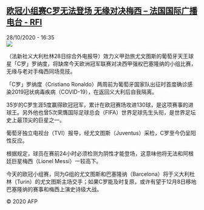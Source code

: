 <!--1603904123000-->
[欧冠小组赛C罗无法登场 无缘对决梅西 – 法国国际广播电台 - RFI](http://www.rfi.fr//cn/contenu/20201028-%E6%AC%A7%E5%86%A0%E5%B0%8F%E7%BB%84%E8%B5%9Bc%E7%BD%97%E6%97%A0%E6%B3%95%E7%99%BB%E5%9C%BA-%E6%97%A0%E7%BC%98%E5%AF%B9%E5%86%B3%E6%A2%85%E8%A5%BF)
------

<div>28/10/2020 - 16:35</div><img src="https://s.rfi.fr/media/display/e745ba36-1936-11eb-9f8c-005056a964fe/w:310/p:16x9/spo0010b.201028233503.jpg"><div class="t-content__body u-clearfix"><p>（法新社义大利杜林28日综合外电报导）效力义甲劲旅尤文图斯的葡萄牙天王球星「C罗」罗纳度，将缺席今天欧洲冠军联赛对决西甲强权巴塞隆纳的小组比赛，无缘与老对手梅西同场竞技。</p><p>    「C罗」罗纳度（Cristiano Ronaldo）两周前为葡萄牙国家队出征时首度确诊感染2019冠状病毒疾病（COVID-19），在返回义大利后自我隔离。</p><p>    35岁的C罗生涯5度赢得欧冠冠军，累计在欧冠赛场攻进130球，是这项赛事的进球王。另外他也曾5次荣膺国际足球总会（FIFA）世界足球先生头衔，是世界足坛史上最顶尖的巨星之一。</p><p>    葡萄牙独立电视台（TVI）报导，经尤文图斯（Juventus）采检，C罗至今仍呈阳性反应。</p><p>    根据规定，球员在赛前24小时必须检测为阴性才能登场，这意味他将无法和阿根廷巨星梅西（Lionel Messi）一较高下。</p><p>    今天的欧冠小组赛，同为G组的尤文图斯和巴塞隆纳（Barcelona）将于义大利杜林（Turin）的尤文图斯主场交手；如果C罗能及时复原，或许有望于12月8日移地巴塞隆纳的赛事和梅西上演史诗级大战。</p><p class="t-copyright">© 2020 AFP</p>        </div>
